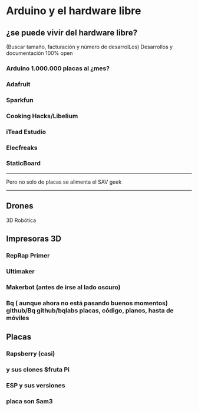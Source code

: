 # Arduino y el hardware libre

## ¿se puede vivir del hardware libre?
(Buscar tamaño, facturación y número de desarrolLos)
Desarrollos y documentación 100% open 
### Arduino 1.000.000 placas al ¿mes?

### Adafruit

### Sparkfun

### Cooking Hacks/Libelium

### iTead Estudio

### Elecfreaks

### StaticBoard
* * *
Pero no solo de placas se alimenta el SAV geek
* * *

## Drones

3D Robótica

## Impresoras 3D

### RepRap Primer

### Ultimaker

### Makerbot (antes de irse al lado oscuro)

### Bq ( aunque ahora no está pasando buenos momentos) github/Bq github/bqlabs placas, código, planos, hasta de móviles

## Placas

### Rapsberry (casi)

### y sus clones $fruta Pi

### ESP y sus versiones

### placa son Sam3

### 


